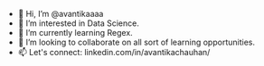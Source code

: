 - 👋 Hi, I’m @avantikaaaa
- 👀 I’m interested in Data Science.
- 🌱 I’m currently learning Regex.
- 💞️ I’m looking to collaborate on all sort of learning opportunities.
- 📫 Let's connect: linkedin.com/in/avantikachauhan/

<!---
avantikaaaa/avantikaaaa is a ✨ special ✨ repository because its `README.md` (this file) appears on your GitHub profile.
You can click the Preview link to take a look at your changes.
--->
